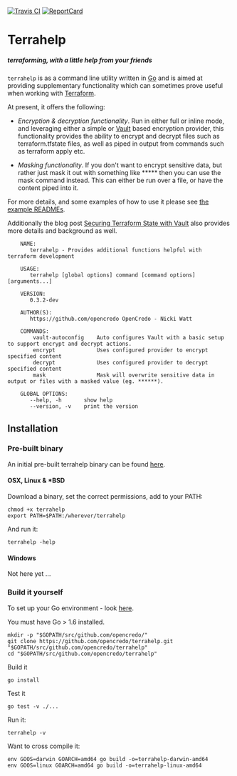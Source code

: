 [![Travis CI][Travis-Image]][Travis-Url]
[![ReportCard][ReportCard-Image]][ReportCard-Url]

# Terrahelp
##### terraforming, with a little help from your friends

`terrahelp` is as a command line utility written in [Go](https://github.com/golang/go) and is aimed at 
providing supplementary functionality which can sometimes prove useful when working with 
[Terraform](https://www.terraform.io). 

At present, it offers the following:

* _Encryption & decryption functionality_.
Run in either full or inline mode, and leveraging either a simple or [Vault](https://www.vaultproject.io) based encryption provider, this
functionality provides the ability to encrypt and decrypt files such as terraform.tfstate files, as well as piped in 
output from commands such as terraform apply etc. 

* _Masking functionality_.
If you don't want to encrypt sensitive data, but rather just mask it out with something like ***** then you can use
the mask command instead. This can either be run over a file, or have the content piped into it.

For more details, and some examples of how to use it please see [the example READMEs](https://github.com/opencredo/terrahelp/tree/master/examples). 

Additionally the blog post [Securing Terraform State with Vault](https://www.opencredo.com/securing-terraform-state-with-vault) also provides more details and background as well.

        NAME:
           terrahelp - Provides additional functions helpful with terraform development

        USAGE:
           terrahelp [global options] command [command options] [arguments...]

        VERSION:
           0.3.2-dev

        AUTHOR(S):
           https://github.com/opencredo OpenCredo - Nicki Watt

        COMMANDS:
            vault-autoconfig	Auto configures Vault with a basic setup to support encrypt and decrypt actions.
            encrypt		        Uses configured provider to encrypt specified content
            decrypt		        Uses configured provider to decrypt specified content
            mask                Mask will overwrite sensitive data in output or files with a masked value (eg. ******).

        GLOBAL OPTIONS:
           --help, -h		show help
           --version, -v	print the version


## Installation

### Pre-built binary

An initial pre-built terrahelp binary can be found [here](https://github.com/opencredo/terrahelp/releases/).  

#### OSX, Linux & *BSD

Download a binary, set the correct permissions, add to your PATH:

    chmod +x terrahelp
    export PATH=$PATH:/wherever/terrahelp

And run it:

    terrahelp -help

#### Windows

Not here yet ...

### Build it yourself  

To set up your Go environment - look [here](https://golang.org/doc/code.html).

You must have Go > 1.6 installed.

    mkdir -p "$GOPATH/src/github.com/opencredo/"
    git clone https://github.com/opencredo/terrahelp.git "$GOPATH/src/github.com/opencredo/terrahelp"
    cd "$GOPATH/src/github.com/opencredo/terrahelp"

Build it

    go install
    
Test it
    
    go test -v ./...

Run it:

    terrahelp -v 
    
Want to cross compile it:

    env GOOS=darwin GOARCH=amd64 go build -o=terrahelp-darwin-amd64
    env GOOS=linux GOARCH=amd64 go build -o=terrahelp-linux-amd64

[Travis-Image]: https://travis-ci.org/opencredo/terrahelp.svg?branch=master
[Travis-Url]: https://travis-ci.org/opencredo/terrahelp
[ReportCard-Url]: http://goreportcard.com/report/opencredo/terrahelp
[ReportCard-Image]: http://goreportcard.com/badge/opencredo/terrahelp
